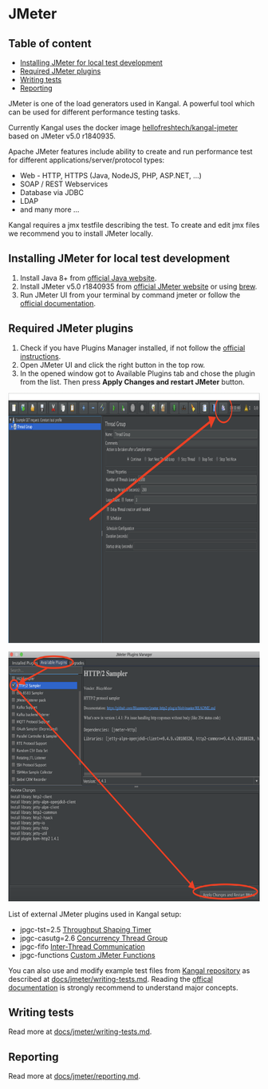 # JMeter

## Table of content
- [Installing JMeter for local test development](#installing-jmeter-for-local-test-development)
- [Required JMeter plugins](#required-jmeter-plugins)
- [Writing tests](writing-tests.md)
- [Reporting](reporting.md)

JMeter is one of the load generators used in Kangal. A powerful tool which can be used for different performance testing tasks.

Currently Kangal uses the docker image [hellofreshtech/kangal-jmeter](https://github.com/hellofresh/kangal-jmeter) based on JMeter v5.0 r1840935.

Apache JMeter features include ability to create and run performance test for different applications/server/protocol types:

* Web - HTTP, HTTPS (Java, NodeJS, PHP, ASP.NET, …)
* SOAP / REST Webservices
* Database via JDBC
* LDAP
* and many more ...

Kangal requires a jmx testfile describing the test. 
To create and edit jmx files we recommend you to install JMeter locally.

## Installing JMeter for local test development
1. Install Java 8+ from [official Java website](https://www.java.com/de/download/).
2. Install JMeter v5.0 r1840935 from [official JMeter website](https://archive.apache.org/dist/jmeter/binaries/) or using [brew](https://stackoverflow.com/questions/22610316/how-do-i-install-jmeter-on-a-mac).
3. Run JMeter UI from your terminal by command jmeter or follow the [official documentation](https://jmeter.apache.org/usermanual/get-started.html#running).

## Required JMeter plugins
1. Check if you have Plugins Manager installed, if not follow the [official instructions](https://jmeter-plugins.org/wiki/PluginsManager/).
2. Open JMeter UI and click the right button in the top row.
3. In the opened window got to Available Plugins tab and chose the plugin from the list. Then press **Apply Changes and restart JMeter** button.

<p align="center"><img src="images/jmeter_plugins.png" height="500"></p>
<p align="center"><img src="images/jmeter_plugins_install.png" height="500"></p>

List of external JMeter plugins used in Kangal setup:

* jpgc-tst=2.5 [Throughput Shaping Timer](https://jmeter-plugins.org/wiki/ThroughputShapingTimer/)
* jpgc-casutg=2.6 [Concurrency Thread Group](https://jmeter-plugins.org/wiki/ConcurrencyThreadGroup/)
* jpgc-fifo [Inter-Thread Communication](https://jmeter-plugins.org/wiki/InterThreadCommunication/)
* jpgc-functions [Custom JMeter Functions](https://jmeter-plugins.org/wiki/Functions/)

You can also use and modify example test files from [Kangal repository](/examples) as described at [docs/jmeter/writing-tests.md](/docs/jmeter/how-to-write-tests.md).
Reading the [offical documentation](https://jmeter.apache.org/usermanual/test_plan.html) is strongly recommend to understand major concepts.

## Writing tests
Read more at [docs/jmeter/writing-tests.md](writing-tests.md).

## Reporting
Read more at [docs/jmeter/reporting.md](reporting.md).
